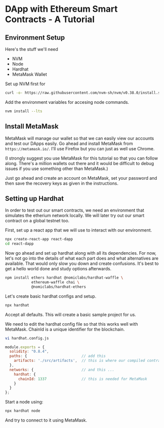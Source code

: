 # DApp with Ethereum Smart Contracts - A Tutorial


## Environment Setup 

Here's the stuff we'll need 

- NVM 
- Node 
- Hardhat 
- MetaMask Wallet 

Set up NVM first for 

```bash 
curl -o- https://raw.githubusercontent.com/nvm-sh/nvm/v0.38.0/install.sh | bash
``` 

Add the environment variables for accesing node commands. 

```bash 
nvm install --lts
```


## Install MetaMask 

MetaMask will manage our wallet so that we can easily view our accounts and test our DApps easily. Go ahead and install MetaMask from `https://metamask.io/`. I'll use Firefox but you can just as well use Chrome. 

(I strongly suggest you use MetaMask for this tutorial so that you can follow along. There's a million wallets out there and it would be difficult to debug issues if you use something other than MetaMask.)

Just go ahead and create an account on MetaMask, set your password and then save the recovery keys as given in the instructions. 


## Setting up Hardhat 

In order to test out our smart contracts, we need an environment that simulates the etherium network locally. We will later try out our smart contract on a global testnet too. 

First, set up a react app that we will use to interact with our environment. 

```bash 
npx create-react-app react-dapp
cd react-dapp 
```

Now go ahead and set up hardhat along with all its dependencies. For now, let's not go into the details of what each part does and what alternatives are available. That would only slow you down and create confusions. It's best to get a hello world done and study options afterwards. 

```bash 
npm install ethers hardhat @nomiclabs/hardhat-waffle \
            ethereum-waffle chai \
            @nomiclabs/hardhat-ethers
```

Let's create basic hardhat configs and setup. 

```bash 
npx hardhat 
```

Accept all defaults. This will create a basic sample project for us. 

We need to edit the hardhat config file so that this works well with MetaMask. ChainId is a unique identifier for the blockchain. 

```bash 
vi hardhat.config.js
```

```javascript 
module.exports = {
  solidity: "0.8.4",
  paths: {                         // add this 
    artifacts: './src/artifacts',  // this is where our compiled contracts will go
  },
  networks: {                      // and this ... 
    hardhat: {
      chainId: 1337                // this is needed for MetaMask
    }
  }
};
```

Start a node using: 

```bash 
npx hardhat node 
``` 

And try to connect to it using MetaMask. 